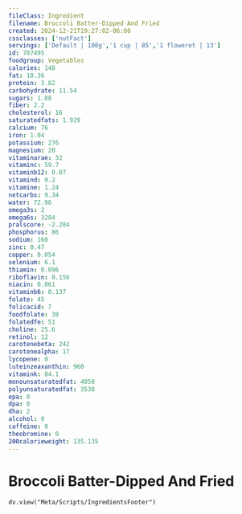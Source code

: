 ```yaml
---
fileClass: Ingredient
filename: Broccoli Batter-Dipped And Fried
created: 2024-12-21T19:27:02-06:00
cssclasses: ['nutFact']
servings: ['Default | 100g','1 cup | 85','1 floweret | 13']
id: 787495
foodgroup: Vegetables
calories: 148
fat: 10.36
protein: 3.82
carbohydrate: 11.54
sugars: 1.88
fiber: 2.2
cholesterol: 16
saturatedfats: 1.929
calcium: 76
iron: 1.04
potassium: 276
magnesium: 20
vitaminarae: 32
vitaminc: 59.7
vitaminb12: 0.07
vitamind: 0.2
vitamine: 1.24
netcarbs: 9.34
water: 72.96
omega3s: 2
omega6s: 3284
pralscore: -2.284
phosphorus: 86
sodium: 160
zinc: 0.47
copper: 0.054
selenium: 6.1
thiamin: 0.096
riboflavin: 0.156
niacin: 0.861
vitaminb6: 0.137
folate: 45
folicacid: 7
foodfolate: 38
folatedfe: 51
choline: 25.6
retinol: 12
carotenebeta: 242
carotenealpha: 17
lycopene: 0
luteinzeaxanthin: 960
vitamink: 84.1
monounsaturatedfat: 4058
polyunsaturatedfat: 3538
epa: 0
dpa: 0
dha: 2
alcohol: 0
caffeine: 0
theobromine: 0
200calorieweight: 135.135
---
```


# Broccoli Batter-Dipped And Fried

```dataviewjs
dv.view("Meta/Scripts/IngredientsFooter")
```